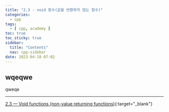 ```yaml
---
title: "2.3 - void 함수(값을 반환하지 않는 함수)"
categories:
  - cpp
tags:
  - [ cpp, academy ]
toc: true
toc_sticky: true
sidebar:
  title: "Contents"
  nav: cpp-sidebar
date: 2023-04-18 07:02
---
```


## wqeqwe

qweqe

---

[2.3 — Void functions (non-value returning functions)](https://www.learncpp.com/cpp-tutorial/void-functions-non-value-returning-functions/){:target="_blank"}

<!--

<div class="notice--info" markdown="1">
<span class="notice-title">
**TITLE**
</span>

BODY
</div>

-->